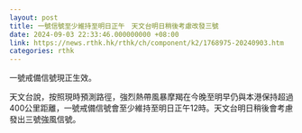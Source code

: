 ```yaml
---
layout: post
title: 一號信號至少維持至明日正午　天文台明日稍後考慮改發三號
date: 2024-09-03 22:33:46.000000000 +08:00
link: https://news.rthk.hk/rthk/ch/component/k2/1768975-20240903.htm
categories: rthk
---
```


一號戒備信號現正生效。

天文台說，按照現時預測路徑，強烈熱帶風暴摩羯在今晚至明早仍與本港保持超過400公里距離，一號戒備信號會至少維持至明日正午12時。天文台明日稍後會考慮發出三號強風信號。
